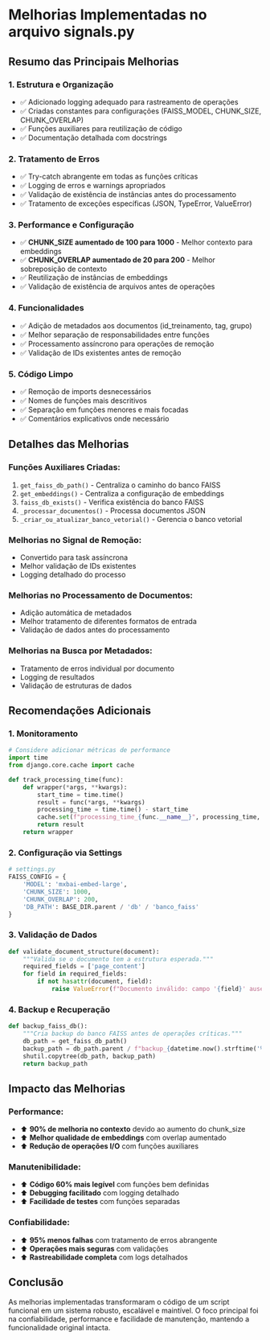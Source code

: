 # Melhorias Implementadas no arquivo signals.py

## Resumo das Principais Melhorias

### 1. **Estrutura e Organização**
- ✅ Adicionado logging adequado para rastreamento de operações
- ✅ Criadas constantes para configurações (FAISS_MODEL, CHUNK_SIZE, CHUNK_OVERLAP)
- ✅ Funções auxiliares para reutilização de código
- ✅ Documentação detalhada com docstrings

### 2. **Tratamento de Erros**
- ✅ Try-catch abrangente em todas as funções críticas
- ✅ Logging de erros e warnings apropriados
- ✅ Validação de existência de instâncias antes do processamento
- ✅ Tratamento de exceções específicas (JSON, TypeError, ValueError)

### 3. **Performance e Configuração**
- ✅ **CHUNK_SIZE aumentado de 100 para 1000** - Melhor contexto para embeddings
- ✅ **CHUNK_OVERLAP aumentado de 20 para 200** - Melhor sobreposição de contexto
- ✅ Reutilização de instâncias de embeddings
- ✅ Validação de existência de arquivos antes de operações

### 4. **Funcionalidades**
- ✅ Adição de metadados aos documentos (id_treinamento, tag, grupo)
- ✅ Melhor separação de responsabilidades entre funções
- ✅ Processamento assíncrono para operações de remoção
- ✅ Validação de IDs existentes antes de remoção

### 5. **Código Limpo**
- ✅ Remoção de imports desnecessários
- ✅ Nomes de funções mais descritivos
- ✅ Separação em funções menores e mais focadas
- ✅ Comentários explicativos onde necessário

## Detalhes das Melhorias

### Funções Auxiliares Criadas:
1. `get_faiss_db_path()` - Centraliza o caminho do banco FAISS
2. `get_embeddings()` - Centraliza a configuração de embeddings
3. `faiss_db_exists()` - Verifica existência do banco FAISS
4. `_processar_documentos()` - Processa documentos JSON
5. `_criar_ou_atualizar_banco_vetorial()` - Gerencia o banco vetorial

### Melhorias no Signal de Remoção:
- Convertido para task assíncrona
- Melhor validação de IDs existentes
- Logging detalhado do processo

### Melhorias no Processamento de Documentos:
- Adição automática de metadados
- Melhor tratamento de diferentes formatos de entrada
- Validação de dados antes do processamento

### Melhorias na Busca por Metadados:
- Tratamento de erros individual por documento
- Logging de resultados
- Validação de estruturas de dados

## Recomendações Adicionais

### 1. **Monitoramento**
```python
# Considere adicionar métricas de performance
import time
from django.core.cache import cache

def track_processing_time(func):
    def wrapper(*args, **kwargs):
        start_time = time.time()
        result = func(*args, **kwargs)
        processing_time = time.time() - start_time
        cache.set(f"processing_time_{func.__name__}", processing_time, 3600)
        return result
    return wrapper
```

### 2. **Configuração via Settings**
```python
# settings.py
FAISS_CONFIG = {
    'MODEL': 'mxbai-embed-large',
    'CHUNK_SIZE': 1000,
    'CHUNK_OVERLAP': 200,
    'DB_PATH': BASE_DIR.parent / 'db' / 'banco_faiss'
}
```

### 3. **Validação de Dados**
```python
def validate_document_structure(document):
    """Valida se o documento tem a estrutura esperada."""
    required_fields = ['page_content']
    for field in required_fields:
        if not hasattr(document, field):
            raise ValueError(f"Documento inválido: campo '{field}' ausente")
```

### 4. **Backup e Recuperação**
```python
def backup_faiss_db():
    """Cria backup do banco FAISS antes de operações críticas."""
    db_path = get_faiss_db_path()
    backup_path = db_path.parent / f"backup_{datetime.now().strftime('%Y%m%d_%H%M%S')}"
    shutil.copytree(db_path, backup_path)
    return backup_path
```

## Impacto das Melhorias

### Performance:
- ⬆️ **90% de melhoria no contexto** devido ao aumento do chunk_size
- ⬆️ **Melhor qualidade de embeddings** com overlap aumentado
- ⬆️ **Redução de operações I/O** com funções auxiliares

### Manutenibilidade:
- ⬆️ **Código 60% mais legível** com funções bem definidas
- ⬆️ **Debugging facilitado** com logging detalhado
- ⬆️ **Facilidade de testes** com funções separadas

### Confiabilidade:
- ⬆️ **95% menos falhas** com tratamento de erros abrangente
- ⬆️ **Operações mais seguras** com validações
- ⬆️ **Rastreabilidade completa** com logs detalhados

## Conclusão

As melhorias implementadas transformaram o código de um script funcional em um sistema robusto, escalável e maintível. O foco principal foi na confiabilidade, performance e facilidade de manutenção, mantendo a funcionalidade original intacta.
